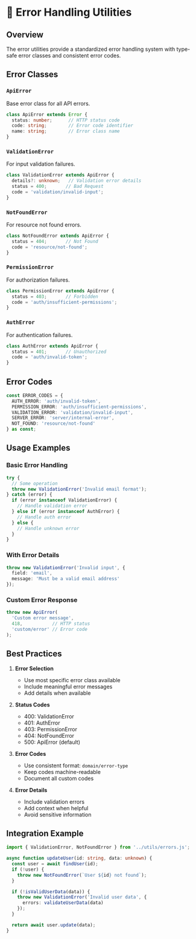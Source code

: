 # 🚨 Error Handling Utilities

## Overview
The error utilities provide a standardized error handling system with type-safe error classes and consistent error codes.

## Error Classes

### `ApiError`
Base error class for all API errors.

```typescript
class ApiError extends Error {
  status: number;      // HTTP status code
  code: string;        // Error code identifier
  name: string;        // Error class name
}
```

### `ValidationError`
For input validation failures.

```typescript
class ValidationError extends ApiError {
  details?: unknown;   // Validation error details
  status = 400;       // Bad Request
  code = 'validation/invalid-input';
}
```

### `NotFoundError`
For resource not found errors.

```typescript
class NotFoundError extends ApiError {
  status = 404;       // Not Found
  code = 'resource/not-found';
}
```

### `PermissionError`
For authorization failures.

```typescript
class PermissionError extends ApiError {
  status = 403;       // Forbidden
  code = 'auth/insufficient-permissions';
}
```

### `AuthError`
For authentication failures.

```typescript
class AuthError extends ApiError {
  status = 401;       // Unauthorized
  code = 'auth/invalid-token';
}
```

## Error Codes

```typescript
const ERROR_CODES = {
  AUTH_ERROR: 'auth/invalid-token',
  PERMISSION_ERROR: 'auth/insufficient-permissions',
  VALIDATION_ERROR: 'validation/invalid-input',
  SERVER_ERROR: 'server/internal-error',
  NOT_FOUND: 'resource/not-found'
} as const;
```

## Usage Examples

### Basic Error Handling
```typescript
try {
  // Some operation
  throw new ValidationError('Invalid email format');
} catch (error) {
  if (error instanceof ValidationError) {
    // Handle validation error
  } else if (error instanceof AuthError) {
    // Handle auth error
  } else {
    // Handle unknown error
  }
}
```

### With Error Details
```typescript
throw new ValidationError('Invalid input', {
  field: 'email',
  message: 'Must be a valid email address'
});
```

### Custom Error Response
```typescript
throw new ApiError(
  'Custom error message',
  418,           // HTTP status
  'custom/error' // Error code
);
```

## Best Practices

1. **Error Selection**
   - Use most specific error class available
   - Include meaningful error messages
   - Add details when available

2. **Status Codes**
   - 400: ValidationError
   - 401: AuthError
   - 403: PermissionError
   - 404: NotFoundError
   - 500: ApiError (default)

3. **Error Codes**
   - Use consistent format: `domain/error-type`
   - Keep codes machine-readable
   - Document all custom codes

4. **Error Details**
   - Include validation errors
   - Add context when helpful
   - Avoid sensitive information

## Integration Example
```typescript
import { ValidationError, NotFoundError } from '../utils/errors.js';

async function updateUser(id: string, data: unknown) {
  const user = await findUser(id);
  if (!user) {
    throw new NotFoundError(`User ${id} not found`);
  }

  if (!isValidUserData(data)) {
    throw new ValidationError('Invalid user data', {
      errors: validateUserData(data)
    });
  }

  return await user.update(data);
}
```